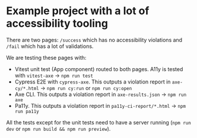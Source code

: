 # Example project with a lot of accessibility tooling

There are two pages: `/success` which has no accessibility violations and `/fail` which has a lot of validations.

We are testing these pages with:

- Vitest unit test (App component) routed to both pages. A11y is tested with `vitest-axe` -> `npm run test`
- Cypress E2E with `cypress-axe`. This outputs a violation report in `axe-cy/*.html` -> `npm run cy:run` or `npm run cy:open`
- Axe CLI. This outputs a violation report in `axe-results.json` -> `npm run axe`
- Pa11y. This outputs a violation report in `pa11y-ci-report/*.html` -> `npm run pa11y`

All the tests except for the unit tests need to have a server running (`npm run dev` or `npm run build && npm run preview`).
